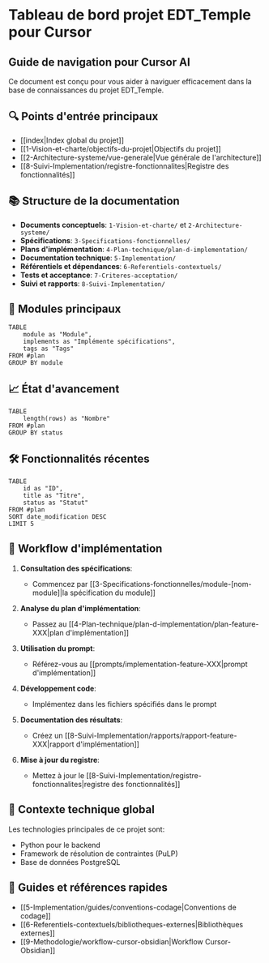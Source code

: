 # Tableau de bord projet EDT_Temple pour Cursor

## Guide de navigation pour Cursor AI

Ce document est conçu pour vous aider à naviguer efficacement dans la base de connaissances du projet EDT_Temple.

## 🔍 Points d'entrée principaux

- [[index|Index global du projet]]
- [[1-Vision-et-charte/objectifs-du-projet|Objectifs du projet]]
- [[2-Architecture-systeme/vue-generale|Vue générale de l'architecture]]
- [[8-Suivi-Implementation/registre-fonctionnalites|Registre des fonctionnalités]]

## 📚 Structure de la documentation

- **Documents conceptuels**: `1-Vision-et-charte/` et `2-Architecture-systeme/`
- **Spécifications**: `3-Specifications-fonctionnelles/`
- **Plans d'implémentation**: `4-Plan-technique/plan-d-implementation/`
- **Documentation technique**: `5-Implementation/`
- **Référentiels et dépendances**: `6-Referentiels-contextuels/`
- **Tests et acceptance**: `7-Criteres-acceptation/`
- **Suivi et rapports**: `8-Suivi-Implementation/`

## 🧩 Modules principaux

```dataview
TABLE
    module as "Module",
    implements as "Implémente spécifications",
    tags as "Tags"
FROM #plan
GROUP BY module
```

## 📈 État d'avancement

```dataview
TABLE
    length(rows) as "Nombre"
FROM #plan
GROUP BY status
```

## 🛠️ Fonctionnalités récentes

```dataview
TABLE
    id as "ID",
    title as "Titre",
    status as "Statut"
FROM #plan
SORT date_modification DESC
LIMIT 5
```

## 🔄 Workflow d'implémentation

1. **Consultation des spécifications**:
   - Commencez par [[3-Specifications-fonctionnelles/module-[nom-module]|la spécification du module]]

2. **Analyse du plan d'implémentation**:
   - Passez au [[4-Plan-technique/plan-d-implementation/plan-feature-XXX|plan d'implémentation]]

3. **Utilisation du prompt**:
   - Référez-vous au [[prompts/implementation-feature-XXX|prompt d'implémentation]]

4. **Développement code**:
   - Implémentez dans les fichiers spécifiés dans le prompt

5. **Documentation des résultats**:
   - Créez un [[8-Suivi-Implementation/rapports/rapport-feature-XXX|rapport d'implémentation]]

6. **Mise à jour du registre**:
   - Mettez à jour le [[8-Suivi-Implementation/registre-fonctionnalites|registre des fonctionnalités]]

## 🧠 Contexte technique global

Les technologies principales de ce projet sont:
- Python pour le backend
- Framework de résolution de contraintes (PuLP)
- Base de données PostgreSQL

## 📑 Guides et références rapides

- [[5-Implementation/guides/conventions-codage|Conventions de codage]]
- [[6-Referentiels-contextuels/bibliotheques-externes|Bibliothèques externes]]
- [[9-Methodologie/workflow-cursor-obsidian|Workflow Cursor-Obsidian]] 